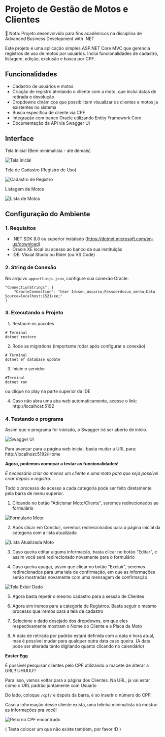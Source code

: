 # Projeto de Gestão de Motos e Clientes

📌 Nota: Projeto desenvolvido para fins acadêmicos na disciplina de Advanced Business Development with .NET

Este projeto é uma aplicação simples ASP.NET Core MVC que gerencia registros de uso de motos por usuários.
Inclui funcionalidades de cadastro, listagem, edição, exclusão e busca por CPF.

## Funcionalidades

- Cadastro de usuários e motos
- Criação de registro atrelando o cliente com a moto, que inclui datas de retirada e devolução
- Dropdowns dinâmicos que possibilitam visualizar os clientes e motos ja existentes no sistema
- Busca específica de cliente via CPF
- Integração com banco Oracle utilizando Entity Framework Core
- Documentação da API via Swagger UI

## Interface

Tela Inicial (Bem minimalista - até demais)

![Tela inicial](/img/tela-home.png)

Tela de Cadastro (Registro de Uso)

![Cadastro de Registro](/img/cadastro-registro.png)

Listagem de Motos

![Lista de Motos](/img/lista-moto.png)

## Configuração do Ambiente

### 1. Requisitos

- .NET SDK 8.0 ou superior instalado (https://dotnet.microsoft.com/en-us/download)
- Oracle XE local ou acesso ao banco da sua instituição
- IDE: Visual Studio ou Rider (ou VS Code)

### 2. String de Conexão

No arquivo `appsettings.json`, configure sua conexão Oracle:

```
"ConnectionStrings": {
    "OracleConnection": "User Id=seu_usuario;Password=sua_senha;Data Source=localhost:1521/xe;"
}
```

### 3. Executando o Projeto

1. Restaure os pacotes

```
# Terminal
dotnet restore
```

2. Rode as migrations (importante rodar após configurar a conexão)

```
# Terminal
dotnet ef database update
```

3. Inicie o servidor

```
#Terminal
dotnet run
```

ou clique no play na parte superior da IDE

4. Caso não abra uma aba web automaticamente, acesse o link: http://localhost:5192

### 4. Testando o programa

Assim que o programa for iniciado, o Swagger irá ser aberto de início.

![Swagger UI](/img/print-swagger.png)

Para avançar para a página web inicial, basta mudar a URL para: http://localhost:5192/Home

**Agora, podemos começar a testar as funcionalidades!**

*É necessário criar ao menos um cliente e uma moto para que seja possível criar depois o registro.*

Todo o processo de acesso a cada categoria pode ser feito diretamente pela barra de menu superior.

1. Clicando no botão "Adicionar Moto/Cliente", seremos redirecionados ao formulário

![Formulario Moto](/img/forms-moto.png)

2. Após clicar em Concluir, seremos redirecionados para a página inicial da categoria com a lista atualizada

![Lista Atualizada Moto](/img/lista2-moto.png)

3. Caso queira editar alguma informação, basta clicar no botão "Editar", e assim você será redirecionado novamente para o formulário

4. Caso queira apagar, assim que clicar no botão "Excluir", seremos redirecionados para uma tela de confirmação, em que as informações serão mostradas novamente com uma mensagem de confirmação

![Tela Exluir Dado](/img/confirmacao-excluir.png)

5. Agora basta repetir o mesmo cadastro para a sessão de Clientes

6. Agora sim iremos para a categoria de Registros. Basta seguir o mesmo processo que iremos para a tela de cadastro

7. Selecione o dado desejado dos dropdowns, em que eles respectivamente mostram o Nome do Cliente e a Placa da Moto

8. A data de retirada por padrão estará definida com a data e hora atual, mas é possível mudar para qualquer outra data caso queira.
(A data pode ser alterada tanto digitando quanto clicando no calendário)

**Easter Egg**

É possível pesquisar clientes pelo CPF utilizando o macete de alterar a URL!! UHUUU!!

Para isso, vamos voltar para a página dos Clientes. Na URL, ja vai estar como o URL padrão juntamente com Usuario

Do lado, coloque ```/cpf/``` e depois da barra, é so inserir o número do CPF!

Caso a informação desse cliente exista, uma telinha minimalista irá mostrar as informações pra você!

![Retorno CPF encontrado](/img/retorno-cpf-encontrado.png)

( Testa colocar um que não existe também, por favor :D )


